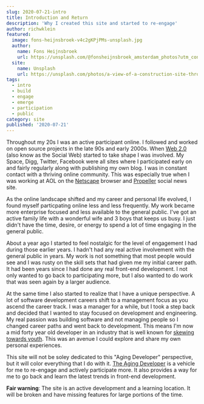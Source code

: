 ```yaml
---
slug: 2020-07-21-intro
title: Introduction and Return
description: 'Why I created this site and started to re-engage'
author: richwklein
featured:
  image: fons-heijnsbroek-v4c2gKPjPMs-unsplash.jpg
  author:
    name: Fons Heijnsbroek
    url: https://unsplash.com/@fonsheijnsbroek_amsterdam_photos?utm_content=creditCopyText&utm_medium=referral&utm_source=unsplash
  site:
    name: Unsplash
    url: https://unsplash.com/photos/a-view-of-a-construction-site-through-a-hole-in-the-wall-v4c2gKPjPMs?utm_content=creditCopyText&utm_medium=referral&utm_source=unsplash
tags:
  - intro
  - build
  - engage
  - emerge
  - participation
  - public
category: site
published: '2020-07-21'
---
```

    
Throughout my 20s I was an active participant online. I followed and worked on open source projects in the late 90s and early 2000s. When [Web 2.0](https://en.wikipedia.org/wiki/Web_2.0) (also know as the Social Web) started to take shape I was involved. My Space, Digg, Twitter, Facebook were all sites where I participated early on and fairly regularly along with publishing my own blog. I was in constant contact with a thriving online community. This was especially true when I was working at AOL on the [Netscape](https://en.wikipedia.org/wiki/Netscape_Navigator_9) browser and [Propeller](https://web.archive.org/web/*/http://propeller.com) social news site.

As the online landscape shifted and my career and personal life evolved, I found myself particpating online less and less frequently. My work became more enterprise focused and less available to the general public. I've got an active family life with a wonderful wife and 3 boys that keeps us busy. I just didn't have the time, desire, or energy to spend a lot of time engaging in the general public. 

About a year ago I started to feel nostalgic for the level of engagement I had during those earlier years. I hadn't had any real active involvement with the general public in years. My work is not something that most people would see and I was rusty on the skill sets that had given me my initial career path. It had been years since I had done any real front-end development. I not only wanted to go back to participating more, but I also wanted to do work that was seen again by a larger audience. 

At the same time I also started to realize that I have a unique perspective. A lot of software development careers shift to a management focus as you ascend the career track. I was a manager for a while, but I took a step back and decided 
that I wanted to stay focused on development and engineering. My real passion was building software and not managing people so I changed career paths and went back to development. This means I'm now a mid forty year old developer in an 
industry that is well known for [skewing towards youth](https://www.google.com/search?q=ageism+software+engineering&oq=ageism+software+engineering). This was an avenue I could explore and share my own personal experiences. 

This site will not be soley dedicated to this "Aging Developer" perspective, but it will color everything that I do with it. [The Aging Developer](/) is a vehicle for me to re-engage and actively participate more. It also provides a way for me to go back and learn the latest trends in front-end development.

**Fair warning**: The site is an active development and a learning location. It will be broken and have missing features for large portions of the time.

